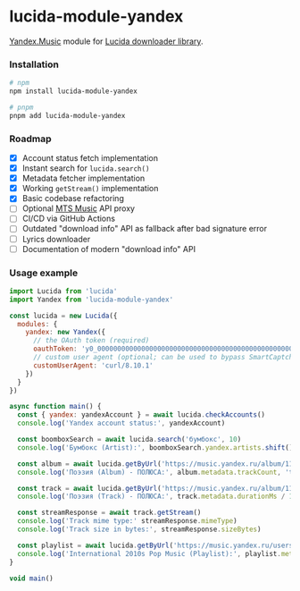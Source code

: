 # lucida-module-yandex

[Yandex.Music](https://music.yandex.ru) module for [Lucida downloader library](https://git.gay/lucida/lucida).

### Installation

```bash
# npm
npm install lucida-module-yandex

# pnpm
pnpm add lucida-module-yandex
```

### Roadmap

- [x] Account status fetch implementation
- [x] Instant search for `lucida.search()`
- [x] Metadata fetcher implementation
- [x] Working `getStream()` implementation
- [x] Basic codebase refactoring
- [ ] Optional [MTS Music](https://music.mts.ru) API proxy
- [ ] CI/CD via GitHub Actions
- [ ] Outdated "download info" API as fallback after bad signature error
- [ ] Lyrics downloader
- [ ] Documentation of modern "download info" API

### Usage example

```js
import Lucida from 'lucida'
import Yandex from 'lucida-module-yandex'

const lucida = new Lucida({
  modules: {
    yandex: new Yandex({
      // the OAuth token (required)
      oauthToken: 'y0_0000000000000000000000000000000000000000000000000000000',
      // custom user agent (optional; can be used to bypass SmartCaptcha)
      customUserAgent: 'curl/8.10.1'
    })
  }
})

async function main() {
  const { yandex: yandexAccount } = await lucida.checkAccounts()
  console.log('Yandex account status:', yandexAccount)

  const boomboxSearch = await lucida.search('бумбокс', 10)
  console.log('Бумбокс (Artist):', boomboxSearch.yandex.artists.shift().url)

  const album = await lucida.getByUrl('https://music.yandex.ru/album/1111940')
  console.log('Поэзия (Album) - ПОЛЮСА:', album.metadata.trackCount, 'track(s)')

  const track = await lucida.getByUrl('https://music.yandex.ru/album/1111940/track/32656060')
  console.log('Поэзия (Track) - ПОЛЮСА:', track.metadata.durationMs / 1000, 'second(s)')

  const streamResponse = await track.getStream()
  console.log('Track mime type:' streamResponse.mimeType)
  console.log('Track size in bytes:', streamResponse.sizeBytes)

  const playlist = await lucida.getByUrl('https://music.yandex.ru/users/yearbyyear/playlists/1235')
  console.log('International 2010s Pop Music (Playlist):', playlist.metadata.trackCount, 'track(s)')
}

void main()
```
